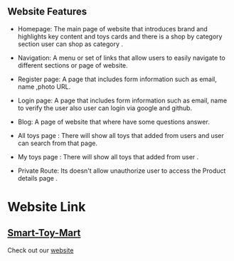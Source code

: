 ## Website Features 
* Homepage: The main page of  website that introduces brand and highlights key content and toys cards and there is a shop by category section user can shop as category .

* Navigation: A menu or set of links that allow users to easily navigate to different sections or page of  website.

* Register page: A page that includes form information such as email, name ,photo URL.

* Login page: A page that includes form information such as email, name to verify the user also user can login via google and github.

* Blog: A page of  website that where have some questions answer.

* All toys page : There will show all toys that added from users and user can search from that page.

* My toys page : There will show all toys that added from user .

* Private Route: Its doesn't allow unauthorize user to access the Product details page  .

# Website Link  
## [Smart-Toy-Mart](https://smarttoymarket.web.app/)

Check out our [website](https://smarttoymarket.web.app/) 
